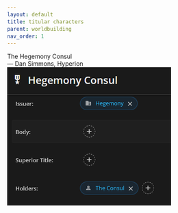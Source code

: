 ```yaml
---
layout: default
title: titular characters
parent: worldbuilding
nav_order: 1
---
```


<div class="ow-story-box">
  <span class="ow-highlight">The Hegemony Consul</span>

  <div class="attribution">
    — Dan Simmons, Hyperion
  </div>
</div>

<div class="ow-screenshot">
  <a href="https://base-tool.onlyworlds.com/" target="_blank">
    <img src="/assets/images/screenshots/titular-characters-mobile-companion.png" alt="onlyworlds character element">
  </a>
</div>
